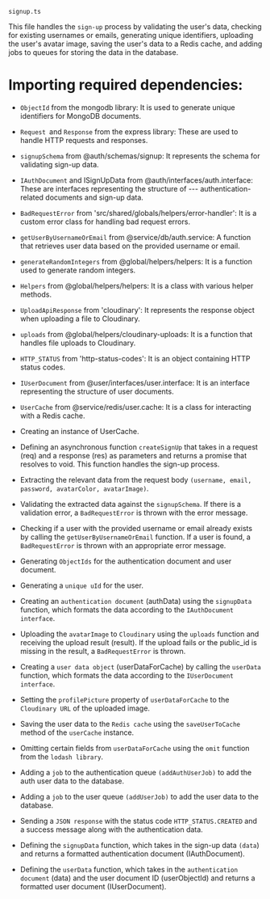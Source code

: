 `signup.ts`

This file handles the `sign-up` process by validating the user's data, checking for existing usernames or emails, generating
unique identifiers, uploading the user's avatar image, saving the user's data to a Redis cache, and adding jobs to queues
for storing the data in the database.

# Importing required dependencies:

- `ObjectId` from the mongodb library: It is used to generate unique identifiers for MongoDB documents.
- `Request `and `Response` from the express library: These are used to handle HTTP requests and responses.
- `signupSchema` from @auth/schemas/signup: It represents the schema for validating sign-up data.
- `IAuthDocument` and ISignUpData from @auth/interfaces/auth.interface: These are interfaces representing the structure of --- authentication-related documents and sign-up data.

- `BadRequestError` from 'src/shared/globals/helpers/error-handler': It is a custom error class for handling bad request errors.
- `getUserByUsernameOrEmail` from @service/db/auth.service: A function that retrieves user data based on the provided username or email.
- `generateRandomIntegers` from @global/helpers/helpers: It is a function used to generate random integers.
- `Helpers` from @global/helpers/helpers: It is a class with various helper methods.
- `UploadApiResponse` from 'cloudinary': It represents the response object when uploading a file to Cloudinary.
- `uploads` from @global/helpers/cloudinary-uploads: It is a function that handles file uploads to Cloudinary.
- `HTTP_STATUS` from 'http-status-codes': It is an object containing HTTP status codes.
- `IUserDocument` from @user/interfaces/user.interface: It is an interface representing the structure of user documents.
- `UserCache` from @service/redis/user.cache: It is a class for interacting with a Redis cache.

- Creating an instance of UserCache.

- Defining an asynchronous function `createSignUp` that takes in a request (req) and a response (res) as
  parameters and returns a promise that resolves to void. This function handles the sign-up process.

- Extracting the relevant data from the request body `(username, email, password, avatarColor, avatarImage)`.

- Validating the extracted data against the `signupSchema`. If there is a validation error, a `BadRequestError`
  is thrown with the error message.

- Checking if a user with the provided username or email already exists by calling the `getUserByUsernameOrEmail` function.
  If a user is found, a `BadRequestError` is thrown with an appropriate error message.

- Generating `ObjectIds` for the authentication document and user document.

- Generating a `unique uId` for the user.

- Creating an `authentication document` (authData) using the `signupData` function, which formats the data according
  to the `IAuthDocument interface`.

- Uploading the `avatarImage` to `Cloudinary` using the `uploads` function and receiving the upload result (result). If the
  upload fails or the public_id is missing in the result, a `BadRequestError` is thrown.

- Creating a `user data object` (userDataForCache) by calling the `userData` function, which formats the data according
  to the `IUserDocument interface`.

- Setting the `profilePicture` property of `userDataForCache` to the `Cloudinary URL` of the uploaded image.

- Saving the user data to the `Redis cache` using the `saveUserToCache` method of the `userCache` instance.

- Omitting certain fields from `userDataForCache` using the `omit` function from the `lodash library`.

- Adding a `job` to the authentication queue `(addAuthUserJob)` to add the auth user data to the database.

- Adding a `job` to the user queue `(addUserJob)` to add the user data to the database.

- Sending a `JSON response` with the status code `HTTP_STATUS.CREATED` and a success message along with the
  authentication data.

- Defining the `signupData` function, which takes in the sign-up data `(data`) and returns a formatted authentication
  document (IAuthDocument).

- Defining the `userData` function, which takes in the `authentication document` (data) and the user document ID
  (userObjectId) and returns a formatted user document (IUserDocument).
